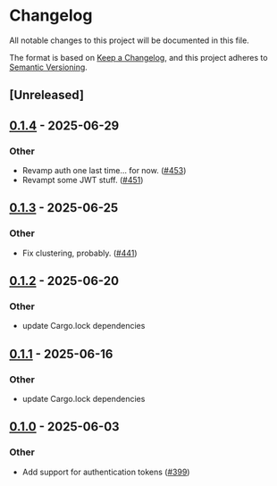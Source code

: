 # Changelog

All notable changes to this project will be documented in this file.

The format is based on [Keep a Changelog](https://keepachangelog.com/en/1.0.0/),
and this project adheres to [Semantic Versioning](https://semver.org/spec/v2.0.0.html).

## [Unreleased]

## [0.1.4](https://github.com/kixelated/moq/compare/moq-token-cli-v0.1.3...moq-token-cli-v0.1.4) - 2025-06-29

### Other

- Revamp auth one last time... for now. ([#453](https://github.com/kixelated/moq/pull/453))
- Revampt some JWT stuff. ([#451](https://github.com/kixelated/moq/pull/451))

## [0.1.3](https://github.com/kixelated/moq/compare/moq-token-cli-v0.1.2...moq-token-cli-v0.1.3) - 2025-06-25

### Other

- Fix clustering, probably. ([#441](https://github.com/kixelated/moq/pull/441))

## [0.1.2](https://github.com/kixelated/moq/compare/moq-token-cli-v0.1.1...moq-token-cli-v0.1.2) - 2025-06-20

### Other

- update Cargo.lock dependencies

## [0.1.1](https://github.com/kixelated/moq/compare/moq-token-cli-v0.1.0...moq-token-cli-v0.1.1) - 2025-06-16

### Other

- update Cargo.lock dependencies

## [0.1.0](https://github.com/kixelated/moq/releases/tag/moq-token-cli-v0.1.0) - 2025-06-03

### Other

- Add support for authentication tokens ([#399](https://github.com/kixelated/moq/pull/399))
